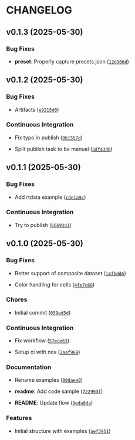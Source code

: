 # CHANGELOG


## v0.1.3 (2025-05-30)

### Bug Fixes

- **preset**: Properly capture presets.json
  ([`12d906d`](https://github.com/Kitware/vtk-scene/commit/12d906d18985b292ff217f5ce00fe675f4e87abe))


## v0.1.2 (2025-05-30)

### Bug Fixes

- Artifacts
  ([`e9215d0`](https://github.com/Kitware/vtk-scene/commit/e9215d007a3cc43bc5c3fcea45a1abdf8b0d02b3))

### Continuous Integration

- Fix typo in publish
  ([`0b1557d`](https://github.com/Kitware/vtk-scene/commit/0b1557d13e6edb5d22e2f5bec9b89e29e283279e))

- Split publish task to be manual
  ([`3df43d0`](https://github.com/Kitware/vtk-scene/commit/3df43d060e262cd00d5ac93908fc4ebc499118d0))


## v0.1.1 (2025-05-30)

### Bug Fixes

- Add rtdata example
  ([`cde1a9c`](https://github.com/Kitware/vtk-scene/commit/cde1a9c0f6090d08fcf801faac5e37c23f74e74d))

### Continuous Integration

- Try to publish
  ([`6669341`](https://github.com/Kitware/vtk-scene/commit/66693411fc1a2f9e3a75ccd1a6a0c21a4636f8e8))


## v0.1.0 (2025-05-30)

### Bug Fixes

- Better support of composite dataset
  ([`14fbdd6`](https://github.com/Kitware/vtk-scene/commit/14fbdd6ed369261ee08cdab40015ac7fc68f52a4))

- Color handling for cells
  ([`4fe7c68`](https://github.com/Kitware/vtk-scene/commit/4fe7c6878a9091d565844d45630e2cdd66382e9e))

### Chores

- Initial commit
  ([`059ed5d`](https://github.com/Kitware/vtk-scene/commit/059ed5db31f69302d7cd7863e109d22d3f033e37))

### Continuous Integration

- Fix workflow
  ([`57ede63`](https://github.com/Kitware/vtk-scene/commit/57ede63a4ddbc027122ecee09066393870eb3b16))

- Setup ci with nox
  ([`2aaf969`](https://github.com/Kitware/vtk-scene/commit/2aaf9692e175469c274eedcd96a11360e613ec48))

### Documentation

- Rename examples
  ([`00daea0`](https://github.com/Kitware/vtk-scene/commit/00daea04474fb251d981122d6a3e07dc7572f203))

- **readme**: Add code sample
  ([`722993f`](https://github.com/Kitware/vtk-scene/commit/722993f3a029500c3d1c4fc14f863fac778f0a78))

- **README**: Update flow
  ([`9eda8da`](https://github.com/Kitware/vtk-scene/commit/9eda8daf2c2311cbc39334271a8e1069ce35deee))

### Features

- Initial structure with examples
  ([`aef3951`](https://github.com/Kitware/vtk-scene/commit/aef3951611f07e813823291c05c055a76808a1fe))
